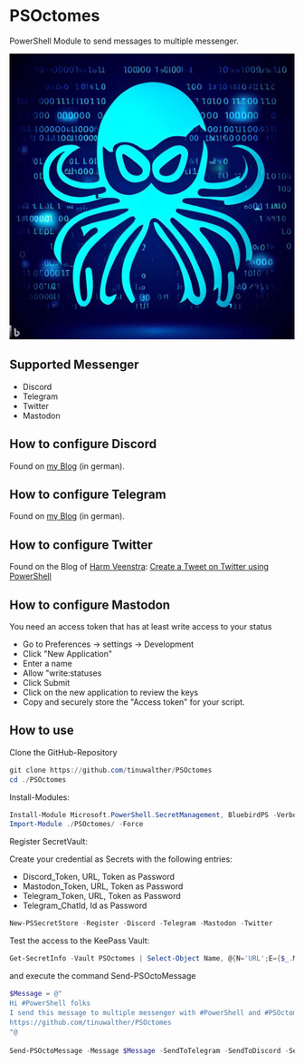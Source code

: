 # PSOctomes

PowerShell Module to send messages to multiple messenger.

![Image](img/PSOctomes.jfif)

## Supported Messenger

- Discord
- Telegram
- Twitter
- Mastodon

## How to configure Discord

Found on [my Blog](https://it.martin-walther.ch/discord/) (in german).

## How to configure Telegram

Found on [my Blog](https://it.martin-walther.ch/telegram/) (in german).

## How to configure Twitter

Found on the Blog of [Harm Veenstra](https://github.com/HarmVeenstra): [Create a Tweet on Twitter using PowerShell](https://powershellisfun.com/2022/08/01/create-a-tweet-on-twitter-using-powershell/)

## How to configure Mastodon

You need an access token that has at least write access to your status

- Go to Preferences -> settings -> Development
- Click "New Application"
- Enter a name
- Allow "write:statuses
- Click Submit
- Click on the new application to review the keys
- Copy and securely store the "Access token" for your script.

## How to use

Clone the GitHub-Repository

````powershell
git clone https://github.com/tinuwalther/PSOctomes
cd ./PSOctomes
````

Install-Modules:

````powershell
Install-Module Microsoft.PowerShell.SecretManagement, BluebirdPS -Verbose
Import-Module ./PSOctomes/ -Force
````

Register SecretVault:

Create your credential as Secrets with the following entries:

- Discord_Token, URL, Token as Password
- Mastodon_Token, URL, Token as Password
- Telegram_Token, URL, Token as Password
- Telegram_ChatId, Id as Password

````powershell
New-PSSecretStore -Register -Discord -Telegram -Mastodon -Twitter
````

Test the access to the KeePass Vault:

````powershell
Get-SecretInfo -Vault PSOctomes | Select-Object Name, @{N='URL';E={$_.Metadata.values}}
````

and execute the command Send-PSOctoMessage

````powershell
$Message = @"
Hi #PowerShell folks
I send this message to multiple messenger with #PowerShell and #PSOctomes.
https://github.com/tinuwalther/PSOctomes
"@

Send-PSOctoMessage -Message $Message -SendToTelegram -SendToDiscord -SendToMastodon -SendToTwitter
````
